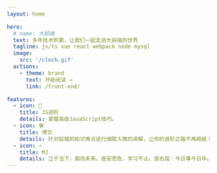 ```yaml
---
layout: home

hero:
  # name: 大前端
  text: 多年技术积累，让我们一起走进大前端的世界
  tagline: js/ts vue react webpack node mysql
  image:
    src: '/clock.gif'
  actions:
    - theme: brand
      text: 开始阅读 →
      link: /front-end/

features:
  - icon: 🖖
    title: JS进阶
    details: 掌握高级JavaScript技巧。
  - icon: 🛠️
    title: 博文
    details: 针对前端的知识难点进行细致入微的讲解，让你的进阶之路不再崎岖！
  - icon: ⚡️
    title: MJ
    details: 立于当下，面向未来。居安思危，学习不止。座右铭：今日事今日毕。
---
```

